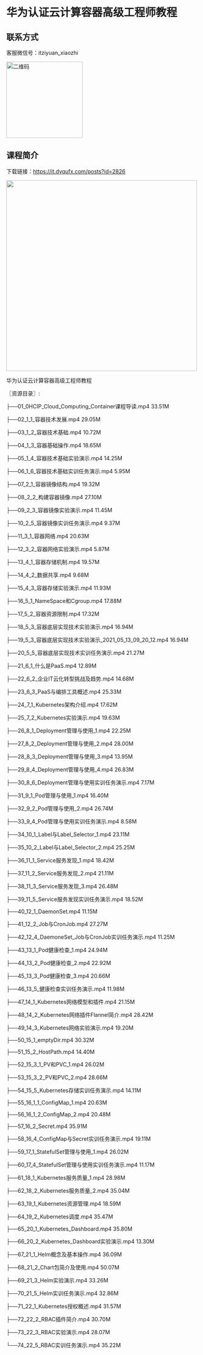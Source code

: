 # 华为认证云计算容器高级工程师教程

## 联系方式

客服微信号：itziyuan_xiaozhi

<img src="https://ziyuanyun.oss-cn-guangzhou.aliyuncs.com/common/20240614073449/666b82192834a.jpg" width="200" height="200" alt="二维码">

## 课程简介

下载链接：https://it.dyqufx.com/posts?id=2826

<img src="https://ziyuanyun.oss-cn-guangzhou.aliyuncs.com/yun/20240515184339/664491db76099.jpg" width="500" alt="">

  华为认证云计算容器高级工程师教程



 〖资源目录〗:

 ├──01_0HCIP_Cloud_Computing_Container课程导读.mp4 33.51M

 ├──02_1_1_容器技术发展.mp4 29.05M

 ├──03_1_2_容器技术基础.mp4 10.72M

 ├──04_1_3_容器基础操作.mp4 18.65M

 ├──05_1_4_容器技术基础实验演示.mp4 14.25M

 ├──06_1_6_容器技术基础实训任务演示.mp4 5.95M

 ├──07_2_1_容器镜像结构.mp4 19.32M

 ├──08_2_2_构建容器镜像.mp4 27.10M

 ├──09_2_3_容器镜像实验演示.mp4 11.45M

 ├──10_2_5_容器镜像实训任务演示.mp4 9.37M

 ├──11_3_1_容器网络.mp4 20.63M

 ├──12_3_2_容器网络实验演示.mp4 5.87M

 ├──13_4_1_容器存储机制.mp4 19.57M

 ├──14_4_2_数据共享.mp4 9.68M

 ├──15_4_3_容器存储实验演示.mp4 11.93M

 ├──16_5_1_NameSpace和Cgroup.mp4 17.88M

 ├──17_5_2_容器资源限制.mp4 17.32M

 ├──18_5_3_容器底层实现技术实验演示.mp4 16.94M

 ├──19_5_3_容器底层实现技术实验演示_2021_05_13_09_20_12.mp4 16.94M

 ├──20_5_5_容器底层实现技术实训任务演示.mp4 21.27M

 ├──21_6_1_什么是PaaS.mp4 12.89M

 ├──22_6_2_企业IT云化转型挑战及趋势.mp4 14.68M

 ├──23_6_3_PaaS与编排工具概述.mp4 25.33M

 ├──24_7_1_Kubernetes架构介绍.mp4 17.62M

 ├──25_7_2_Kubernetes实验演示.mp4 19.63M

 ├──26_8_1_Deployment管理与使用_1.mp4 22.25M

 ├──27_8_2_Deployment管理与使用_2.mp4 28.00M

 ├──28_8_3_Deployment管理与使用_3.mp4 13.95M

 ├──29_8_4_Deployment管理与使用_4.mp4 26.83M

 ├──30_8_6_Deployment管理与使用实训任务演示.mp4 7.17M

 ├──31_9_1_Pod管理与使用_1.mp4 16.40M

 ├──32_9_2_Pod管理与使用_2.mp4 26.74M

 ├──33_9_4_Pod管理与使用实训任务演示.mp4 8.58M

 ├──34_10_1_Label与Label_Selector_1.mp4 23.11M

 ├──35_10_2_Label与Label_Selector_2.mp4 25.25M

 ├──36_11_1_Service服务发现_1.mp4 18.42M

 ├──37_11_2_Service服务发现_2.mp4 21.11M

 ├──38_11_3_Service服务发现_3.mp4 26.48M

 ├──39_11_5_Service服务发现实训任务演示.mp4 18.52M

 ├──40_12_1_DaemonSet.mp4 11.15M

 ├──41_12_2_Job与CronJob.mp4 27.27M

 ├──42_12_4_DaemoneSet_Job与CronJob实训任务演示.mp4 11.25M

 ├──43_13_1_Pod健康检查_1.mp4 24.94M

 ├──44_13_2_Pod健康检查_2.mp4 22.92M

 ├──45_13_3_Pod健康检查_3.mp4 20.66M

 ├──46_13_5_健康检查实训任务演示.mp4 11.98M

 ├──47_14_1_Kubernetes网络模型和插件.mp4 21.15M

 ├──48_14_2_Kubernetes网络插件Flannel简介.mp4 28.42M

 ├──49_14_3_Kubernetes网络实验演示.mp4 19.20M

 ├──50_15_1_emptyDir.mp4 30.32M

 ├──51_15_2_HostPath.mp4 14.40M

 ├──52_15_3_1_PV和PVC_1.mp4 26.02M

 ├──53_15_3_2_PV和PVC_2.mp4 28.66M

 ├──54_15_5_Kubernetes存储实训任务演示.mp4 14.11M

 ├──55_16_1_1_ConfigMap_1.mp4 20.63M

 ├──56_16_1_2_ConfigMap_2.mp4 20.48M

 ├──57_16_2_Secret.mp4 35.91M

 ├──58_16_4_ConfigMap与Secret实训任务演示.mp4 19.11M

 ├──59_17_1_StatefulSet管理与使用_1.mp4 26.02M

 ├──60_17_4_StatefulSet管理与使用实训任务演示.mp4 11.17M

 ├──61_18_1_Kubernetes服务质量_1.mp4 28.98M

 ├──62_18_2_Kubernetes服务质量_2.mp4 35.04M

 ├──63_19_1_Kubernetes资源管理.mp4 18.59M

 ├──64_19_2_Kubernetes调度.mp4 35.47M

 ├──65_20_1_Kubernetes_Dashboard.mp4 35.80M

 ├──66_20_2_Kubernetes_Dashboard实验演示.mp4 13.30M

 ├──67_21_1_Helm概念及基本操作.mp4 36.09M

 ├──68_21_2_Chart包简介及使用.mp4 50.07M

 ├──69_21_3_Helm实验演示.mp4 33.26M

 ├──70_21_5_Helm实训任务演示.mp4 32.86M

 ├──71_22_1_Kubernetes授权概述.mp4 31.57M

 ├──72_22_2_RBAC插件简介.mp4 30.70M

 ├──73_22_3_RBAC实验演示.mp4 28.07M

 └──74_22_5_RBAC实训任务演示.mp4 35.22M

  